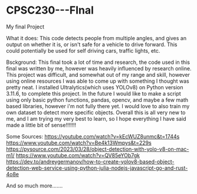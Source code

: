 # CPSC230---FInal
My final Project

What it does:
This code detects people from multiple angles, and gives an output on whether it is, or isn't safe for a vehicle to drive forward. This could potentially be used for self driving cars, traffic lights, etc.


Bsckground: 
This final took a lot of time and research, the code used in this final was written by me, however was heavily influenced by research online. This project was difficult, and somewhat out of my range and skill, however using online resources I was able to come up with something I thought was pretty neat. I installed Ultralytics(which uses YOLOv8) on Python version 3.11.6, to complete this project. In the future I would like to make a script using only basic python functions, pandas, opencv, and maybe a few math based libraries, however i'm not fully there yet. I would love to also train my own dataset to detect more specific objects. Overall this is all very new to me, and I am trying my very best to learn, so I hope everything I have said made a little bit of sense!!!!!!! 


Some Sources:
https://youtube.com/watch?v=kEcWUZ8unmc&t=1744s
https://www.youtube.com/watch?v=Be4k13Wmpys&t=229s
https://pysource.com/2023/03/28/object-detection-with-yolo-v8-on-mac-m1/
https://www.youtube.com/watch?v=QV85eYOb7gk
https://dev.to/andreygermanov/how-to-create-yolov8-based-object-detection-web-service-using-python-julia-nodejs-javascript-go-and-rust-4o8e

And so much more.......

